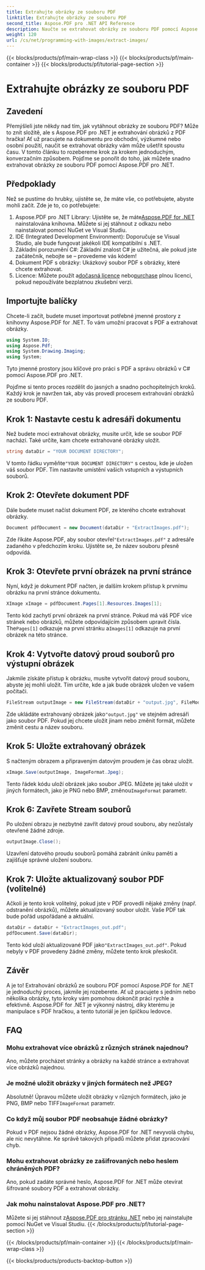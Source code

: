 ```yaml
---
title: Extrahujte obrázky ze souboru PDF
linktitle: Extrahujte obrázky ze souboru PDF
second_title: Aspose.PDF pro .NET API Reference
description: Naučte se extrahovat obrázky ze souboru PDF pomocí Aspose.PDF for .NET pomocí tohoto podrobného průvodce. Začněte pomocí snadno pochopitelných pokynů.
weight: 120
url: /cs/net/programming-with-images/extract-images/
---
```


{{< blocks/products/pf/main-wrap-class >}}
{{< blocks/products/pf/main-container >}}
{{< blocks/products/pf/tutorial-page-section >}}

# Extrahujte obrázky ze souboru PDF

## Zavedení

Přemýšleli jste někdy nad tím, jak vytáhnout obrázky ze souboru PDF? Může to znít složitě, ale s Aspose.PDF pro .NET je extrahování obrázků z PDF hračka! Ať už pracujete na dokumentu pro obchodní, výzkumné nebo osobní použití, naučit se extrahovat obrázky vám může ušetřit spoustu času. V tomto článku to rozebereme krok za krokem jednoduchým, konverzačním způsobem. Pojďme se ponořit do toho, jak můžete snadno extrahovat obrázky ze souboru PDF pomocí Aspose.PDF pro .NET.

## Předpoklady

Než se pustíme do hrubky, ujistěte se, že máte vše, co potřebujete, abyste mohli začít. Zde je to, co potřebujete:

1.  Aspose.PDF pro .NET Library: Ujistěte se, že máte[Aspose.PDF for .NET](https://releases.aspose.com/pdf/net/) nainstalována knihovna. Můžete si jej stáhnout z odkazu nebo nainstalovat pomocí NuGet ve Visual Studiu.
2. IDE (Integrated Development Environment): Doporučuje se Visual Studio, ale bude fungovat jakékoli IDE kompatibilní s .NET.
3. Základní porozumění C#: Základní znalost C# je užitečná, ale pokud jste začátečník, nebojte se – provedeme vás kódem!
4. Dokument PDF s obrázky: Ukázkový soubor PDF s obrázky, které chcete extrahovat.
5.  Licence: Můžete použít a[dočasná licence](https://nákup.aspose.com/temporary-license/) nebo[purchase](https://purchase.aspose.com/buy) plnou licenci, pokud nepoužíváte bezplatnou zkušební verzi.

## Importujte balíčky

Chcete-li začít, budete muset importovat potřebné jmenné prostory z knihovny Aspose.PDF for .NET. To vám umožní pracovat s PDF a extrahovat obrázky.

```csharp
using System.IO;
using Aspose.Pdf;
using System.Drawing.Imaging;
using System;
```

Tyto jmenné prostory jsou klíčové pro práci s PDF a správu obrázků v C# pomocí Aspose.PDF pro .NET.

Pojďme si tento proces rozdělit do jasných a snadno pochopitelných kroků. Každý krok je navržen tak, aby vás provedl procesem extrahování obrázků ze souboru PDF.

## Krok 1: Nastavte cestu k adresáři dokumentu

Než budete moci extrahovat obrázky, musíte určit, kde se soubor PDF nachází. Také určíte, kam chcete extrahované obrázky uložit.

```csharp
string dataDir = "YOUR DOCUMENT DIRECTORY";
```

 V tomto řádku vyměňte`"YOUR DOCUMENT DIRECTORY"` s cestou, kde je uložen váš soubor PDF. Tím nastavíte umístění vašich vstupních a výstupních souborů.

## Krok 2: Otevřete dokument PDF

Dále budete muset načíst dokument PDF, ze kterého chcete extrahovat obrázky.

```csharp
Document pdfDocument = new Document(dataDir + "ExtractImages.pdf");
```

 Zde říkáte Aspose.PDF, aby soubor otevřel`"ExtractImages.pdf"` z adresáře zadaného v předchozím kroku. Ujistěte se, že název souboru přesně odpovídá.

## Krok 3: Otevřete první obrázek na první stránce

Nyní, když je dokument PDF načten, je dalším krokem přístup k prvnímu obrázku na první stránce dokumentu.

```csharp
XImage xImage = pdfDocument.Pages[1].Resources.Images[1];
```

 Tento kód zachytí první obrázek na první stránce. Pokud má váš PDF více stránek nebo obrázků, můžete odpovídajícím způsobem upravit čísla. The`Pages[1]` odkazuje na první stránku a`Images[1]` odkazuje na první obrázek na této stránce.

## Krok 4: Vytvořte datový proud souborů pro výstupní obrázek

Jakmile získáte přístup k obrázku, musíte vytvořit datový proud souboru, abyste jej mohli uložit. Tím určíte, kde a jak bude obrázek uložen ve vašem počítači.

```csharp
FileStream outputImage = new FileStream(dataDir + "output.jpg", FileMode.Create);
```

 Zde ukládáte extrahovaný obrázek jako`"output.jpg"` ve stejném adresáři jako soubor PDF. Pokud jej chcete uložit jinam nebo změnit formát, můžete změnit cestu a název souboru.

## Krok 5: Uložte extrahovaný obrázek

S načteným obrazem a připraveným datovým proudem je čas obraz uložit.

```csharp
xImage.Save(outputImage, ImageFormat.Jpeg);
```

 Tento řádek kódu uloží obrázek jako soubor JPEG. Můžete jej také uložit v jiných formátech, jako je PNG nebo BMP, změnou`ImageFormat` parametr.

## Krok 6: Zavřete Stream souborů

Po uložení obrazu je nezbytné zavřít datový proud souboru, aby nezůstaly otevřené žádné zdroje.

```csharp
outputImage.Close();
```

Uzavření datového proudu souborů pomáhá zabránit úniku paměti a zajišťuje správné uložení souboru.

## Krok 7: Uložte aktualizovaný soubor PDF (volitelné)

Ačkoli je tento krok volitelný, pokud jste v PDF provedli nějaké změny (např. odstranění obrázků), můžete aktualizovaný soubor uložit. Vaše PDF tak bude pořád uspořádané a aktuální.

```csharp
dataDir = dataDir + "ExtractImages_out.pdf";
pdfDocument.Save(dataDir);
```

 Tento kód uloží aktualizované PDF jako`"ExtractImages_out.pdf"`. Pokud nebyly v PDF provedeny žádné změny, můžete tento krok přeskočit.

## Závěr

A je to! Extrahování obrázků ze souboru PDF pomocí Aspose.PDF for .NET je jednoduchý proces, jakmile jej rozeberete. Ať už pracujete s jedním nebo několika obrázky, tyto kroky vám pomohou dokončit práci rychle a efektivně. Aspose.PDF for .NET je výkonný nástroj, díky kterému je manipulace s PDF hračkou, a tento tutoriál je jen špičkou ledovce. 

## FAQ

### Mohu extrahovat více obrázků z různých stránek najednou?
Ano, můžete procházet stránky a obrázky na každé stránce a extrahovat více obrázků najednou.

### Je možné uložit obrázky v jiných formátech než JPEG?
 Absolutně! Úpravou můžete uložit obrázky v různých formátech, jako je PNG, BMP nebo TIFF`ImageFormat` parametr.

### Co když můj soubor PDF neobsahuje žádné obrázky?
Pokud v PDF nejsou žádné obrázky, Aspose.PDF for .NET nevyvolá chybu, ale nic nevytáhne. Ke správě takových případů můžete přidat zpracování chyb.

### Mohu extrahovat obrázky ze zašifrovaných nebo heslem chráněných PDF?
Ano, pokud zadáte správné heslo, Aspose.PDF for .NET může otevírat šifrované soubory PDF a extrahovat obrázky.

### Jak mohu nainstalovat Aspose.PDF pro .NET?
 Můžete si jej stáhnout z[Aspose.PDF pro stránku .NET](https://releases.aspose.com/pdf/net/) nebo jej nainstalujte pomocí NuGet ve Visual Studiu.
{{< /blocks/products/pf/tutorial-page-section >}}

{{< /blocks/products/pf/main-container >}}
{{< /blocks/products/pf/main-wrap-class >}}

{{< blocks/products/products-backtop-button >}}
